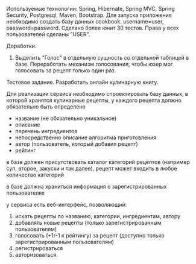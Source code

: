 Используемые технологии: Spring, Hibernate, Spring MVC, Spring Security, Postgresql, Maven, Bootstrap.
Для запуска приложения необходимо создать базу данных cookbook. username=user, password=password.
Сделано более юнит 30 тестов.
Права у всех пользователей сделаны "USER".

Доработки.
1. Выделить "Голос" в отдельную сущность со отдельной таблицей в базе. Переработать механизм голосования, чтобы юзер мог голосовать за рецепт только один раз.


Тестовое задание.
Разработать онлайн кулинарную книгу.

Для реализации сервиса необходимо спроектировать базу данных, в которой хранятся кулинарные рецепты,
у каждого рецепта должно обязательно быть определено
* название (не обязательно уникальное)
* описание
* перечень ингредиентов
* непосредственно описание алгоритма приготовления
* автор (пользователь, который добавил рецепт)
* рейтинг

в базе должен присутствовать каталог категорий рецептов (например суп, второе, закуски и так далее),
рецепт может входить в любое количество категорий

в базе должна храниться информация о зарегистрированных пользователях

у сервиса есть веб-интерфейс, позволяющий:
1. искать рецепты по названию, категории, ингредиентам, автору
2. добавлять новые рецепты (только зарегистрированным пользователям)
3. голосовать (+1/-1 к рейтингу) за рецепт (доступно только зарегистрированным пользователям)
4. регистрироваться
5. авторизоваться.
